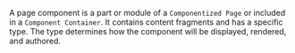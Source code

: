A page component is a part or module of a `Componentized Page` or included in a `Component Container`.
It contains content fragments and has a specific type.
The type determines how the component will be displayed, rendered, and authored.